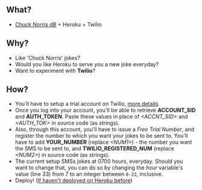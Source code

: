 ## What?
*  [Chuck Norris dB](http://www.icndb.com/) + Heroku + Twilio

## Why?
*  Like 'Chuck Norris' jokes?
*  Would you like Heroku to serve you a new joke everyday?
*  Want to experiment with __Twilio__?

## How?
*  You'll have to setup a trial account on Twilio, [more details](https://www.twilio.com/help/faq/twilio-basics/how-does-twilios-free-trial-work).
*  Once you log into your account, you'll be able to retrieve **ACCOUNT_SID** and **AUTH_TOKEN**. Paste these values in place of *\<ACCNT_SID\>* and *\<AUTH_TOK\>* in source code (as strings).
*  Also, through this account, you'll have to issue a *Free Trial Number*, and register the number to which you want your jokes to be sent to. You'll have to add **YOUR_NUMBER** (replace *\<NUM1\>*) - the number you want the SMS to be sent to, and **TWILIO_REGISTERED_NUM** (replace *\<NUM2\>*) in source code (as strings).
*  The current setup SMSs jokes at 0700 hours, everyday. Should you want to change that, you can do so by changing the *hour* variable's value (line 33) from 7 to an integer between `0-23`, inclusive.
*  Deploy! ([If haven't deployed on Heroku before](https://devcenter.heroku.com/articles/getting-started-with-python))

